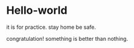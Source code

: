 # Hello-world
it is for practice.
stay home be safe.

congratulation!
something is better than nothing.
